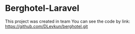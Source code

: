 # Berghotel-Laravel
This project was created in team
You can see the code by link: https://github.com/DLevkun/berghotel.git
